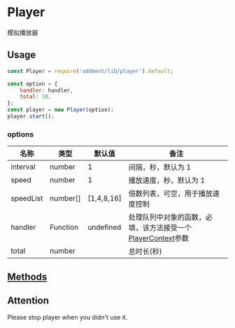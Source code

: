 # Player

模拟播放器

## Usage

```javascript
const Player = require('oddment/lib/player').default;

const option = {
    handler: handler,
    total: 10,
};
const player = new Player(option);
player.start();
```

### options

| 名称      | 类型     | 默认值     | 备注                                                                                                                                                                   |
| --------- | -------- | ---------- | ---------------------------------------------------------------------------------------------------------------------------------------------------------------------- |
| interval  | number   | 1          | 间隔，秒，默认为 1                                                                                                                                                     |
| speed     | number   | 1          | 播放速度，秒，默认为 1                                                                                                                                                 |
| speedList | number[] | [1,4,8,16] | 倍数列表，可空，用于播放速度控制                                                                                                                                       |
| handler   | Function | undefined  | 处理队列中对象的函数，必填，该方法接受一个[PlayerContext](https://github.com/youkaisteve/oddment/blob/master/doc/interfaces/_lib_player_context_.playercontext.md)参数 |
| total     | number   |            | 总时长(秒)                                                                                                                                                             |

## [Methods](https://github.com/youkaisteve/oddment/blob/c22ae1e/doc/classes/_lib_player_player_.player.md#methods-1)

## Attention

Please stop player when you didn't use it.